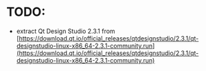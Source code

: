 # TODO:
- extract Qt Design Studio 2.3.1 from [https://download.qt.io/official_releases/qtdesignstudio/2.3.1/qt-designstudio-linux-x86_64-2.3.1-community.run](https://download.qt.io/official_releases/qtdesignstudio/2.3.1/qt-designstudio-linux-x86_64-2.3.1-community.run)
